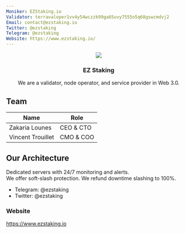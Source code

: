 ```yaml
---
Moniker: EZStaking.io
Validator: terravaloper1vv4y54wczzk99ga65uvy7555n5q68gswcmdvj2
Email: contact@ezstaking.io
Twitter: @ezstaking
Telegram: @ezstaking
Website: https://www.ezstaking.io/
---
```


<p align="center">
  <img src="https://raw.githubusercontent.com/EZStaking/validator-profiles/master/validators/terravaloper1vv4y54wczzk99ga65uvy7555n5q68gswcmdvj2/logo.png">
</p>
<h3 align="center">EZ Staking</h3>
<p align="center">
We are a validator, node operator, and service provider in Web 3.0.<br>

</p>

## Team

| Name              | Role            |
| ----------------- | --------------- |
| Zakaria Lounes    | CEO & CTO       |
| Vincent Trouillet | CMO & COO       |

## Our Architecture
Dedicated servers with 24/7 monitoring and alerts.<br>
We offer soft-slash protection. We refund downtime slashing to 100%.<br>

- Telegram: @ezstaking
- Twitter: @ezstaking

### Website

https://www.ezstaking.io

